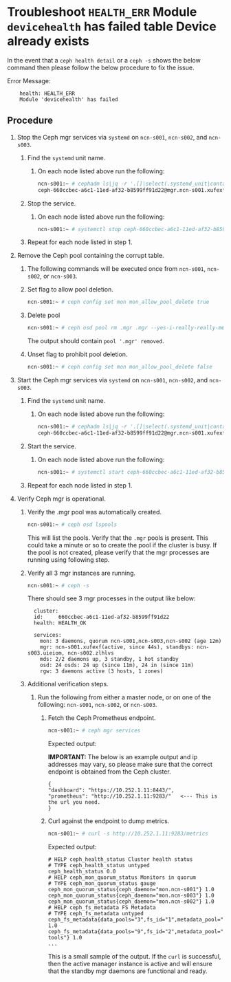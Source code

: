 # Troubleshoot `HEALTH_ERR` Module `devicehealth` has failed table Device already exists

In the event that a `ceph health detail` or a `ceph -s` shows the below command then please follow the below procedure to fix the issue.

Error Message:

```text
    health: HEALTH_ERR
    Module 'devicehealth' has failed
```

## Procedure

1. Stop the Ceph mgr services via `systemd` on `ncn-s001`, `ncn-s002`, and `ncn-s003`.
   1. Find the `systemd` unit name.
      1. On each node listed above run the following:

         ```bash
         ncn-s001:~ # cephadm ls|jq -r '.[]|select(.systemd_unit|contains ("mgr"))|.systemd_unit'
         ceph-660ccbec-a6c1-11ed-af32-b8599ff91d22@mgr.ncn-s001.xufexf
         ```

   2. Stop the service.
      1. On each node listed above run the following:

         ```bash
         ncn-s001:~ # systemctl stop ceph-660ccbec-a6c1-11ed-af32-b8599ff91d22@mgr.ncn-s001.xufexf
         ```

   3. Repeat for each node listed in step 1.

2. Remove the Ceph pool containing the corrupt table.
   1. The following commands will be executed once from `ncn-s001`, `ncn-s002`, or `ncn-s003`.
   2. Set flag to allow pool deletion.

      ```bash
      ncn-s001:~ # ceph config set mon mon_allow_pool_delete true
      ```

   3. Delete pool

      ```bash
      ncn-s001:~ # ceph osd pool rm .mgr .mgr --yes-i-really-really-meant-it
      ```

      The output should contain `pool '.mgr' removed`.

   4. Unset flag to prohibit pool deletion.

      ```bash
      ncn-s001:~ # ceph config set mon mon_allow_pool_delete false
      ```

3. Start the Ceph mgr services via `systemd` on `ncn-s001`, `ncn-s002`, and `ncn-s003`.
   1. Find the `systemd` unit name.
      1. On each node listed above run the following:

         ```bash
         ncn-s001:~ # cephadm ls|jq -r '.[]|select(.systemd_unit|contains ("mgr"))|.systemd_unit'
         ceph-660ccbec-a6c1-11ed-af32-b8599ff91d22@mgr.ncn-s001.xufexf
         ```

   2. Start the service.
      1. On each node listed above run the following:

         ```bash
         ncn-s001:~ # systemctl start ceph-660ccbec-a6c1-11ed-af32-b8599ff91d22@mgr.ncn-s001.xufexf
         ```

   3. Repeat for each node listed in step 1.

4. Verify Ceph mgr is operational.
   1. Verify the .mgr pool was automatically created.

      ```bash
      ncn-s001:~ # ceph osd lspools
      ```

      This will list the pools.  Verify that the `.mgr` pools is present.  This could take a minute or so to create the pool if the cluster is busy. If the pool is not created, please verify that the mgr processes are running using following step.

   2. Verify all 3 mgr instances are running.

      ```bash
      ncn-s001:~ # ceph -s
      ```

      There should see 3 mgr processes in the output like below:

      ```text
        cluster:
        id:     660ccbec-a6c1-11ed-af32-b8599ff91d22
        health: HEALTH_OK

        services:
          mon: 3 daemons, quorum ncn-s001,ncn-s003,ncn-s002 (age 12m)
          mgr: ncn-s001.xufexf(active, since 44s), standbys: ncn-s003.uieiom, ncn-s002.zlhlvs
          mds: 2/2 daemons up, 3 standby, 1 hot standby
          osd: 24 osds: 24 up (since 11m), 24 in (since 11m)
          rgw: 3 daemons active (3 hosts, 1 zones)
      ```

   3. Additional verification steps.
      1. Run the following from either a master node, or on one of the following: `ncn-s001`, `ncn-s002`, or `ncn-s003`.
         1. Fetch the Ceph Prometheus endpoint.

            ```bash
            ncn-s001:~ # ceph mgr services
            ```

            Expected output:

            **IMPORTANT:** The below is an example output and ip addresses may vary, so please make sure that the correct endpoint is obtained from the Ceph cluster.

            ```text
            {  
            "dashboard": "https://10.252.1.11:8443/",
            "prometheus": "http://10.252.1.11:9283/"   <--- This is the url you need.
            }
            ```

         1. Curl against the endpoint to dump metrics.

            ```bash
            ncn-s001:~ # curl -s http://10.252.1.11:9283/metrics
            ```

            Expected output:

            ```text
            # HELP ceph_health_status Cluster health status
            # TYPE ceph_health_status untyped
            ceph_health_status 0.0
            # HELP ceph_mon_quorum_status Monitors in quorum
            # TYPE ceph_mon_quorum_status gauge
            ceph_mon_quorum_status{ceph_daemon="mon.ncn-s001"} 1.0
            ceph_mon_quorum_status{ceph_daemon="mon.ncn-s003"} 1.0
            ceph_mon_quorum_status{ceph_daemon="mon.ncn-s002"} 1.0
            # HELP ceph_fs_metadata FS Metadata
            # TYPE ceph_fs_metadata untyped
            ceph_fs_metadata{data_pools="3",fs_id="1",metadata_pool="2",name="cephfs"} 1.0
            ceph_fs_metadata{data_pools="9",fs_id="2",metadata_pool="8",name="admin-tools"} 1.0
            ...
            ```

            This is a small sample of the output.  If the `curl` is successful, then the active manager instance is active and will ensure that the standby mgr daemons are functional and ready.
